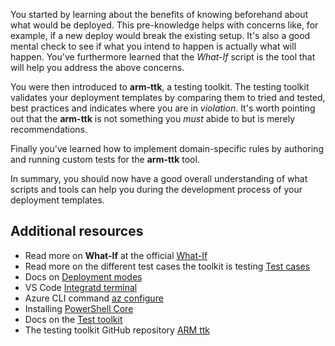 
You started by learning about the benefits of knowing beforehand about what would be deployed. This pre-knowledge helps with concerns like, for example,  if a new deploy would break the existing setup. It's also a good mental check to see if what you intend to happen is actually what will happen. You've furthermore learned that the *What-If* script is the tool that will help you address the above concerns.   

You were then introduced to **arm-ttk**, a testing toolkit. The testing toolkit validates your deployment templates by comparing them to tried and tested, best practices and indicates where you are in *violation*. It's worth pointing out that the **arm-ttk** is not something you *must* abide to but is merely recommendations.

Finally you've learned how to implement domain-specific rules by authoring and running custom tests for the **arm-ttk** tool.

In summary, you should now have a good overall understanding of what scripts and tools can help you during the development process of your deployment templates.

## Additional resources

- Read more on **What-If** at the official [What-If](https://docs.microsoft.com/en-us/azure/azure-resource-manager/templates/template-deploy-what-if?tabs=azure-powershell)
- Read more on the different test cases the toolkit is testing [Test cases](https://docs.microsoft.com/en-us/azure/azure-resource-manager/templates/test-cases)
- Docs on [Deployment modes](https://docs.microsoft.com/azure/azure-resource-manager/templates/deployment-modes)
- VS Code [Integratd terminal](https://code.visualstudio.com/docs/editor/integrated-terminal)
- Azure CLI command [az configure](https://docs.microsoft.com/cli/azure/azure-cli-configuration?view=azure-cli-latest)
- Installing [PowerShell Core](https://docs.microsoft.com/en-us/azure/azure-resource-manager/templates/test-toolkit)
- Docs on the [Test toolkit](https://docs.microsoft.com/en-us/azure/azure-resource-manager/templates/test-toolkit)
- The testing toolkit GitHub repository [ARM ttk](https://aka.ms/arm-ttk-latest)
